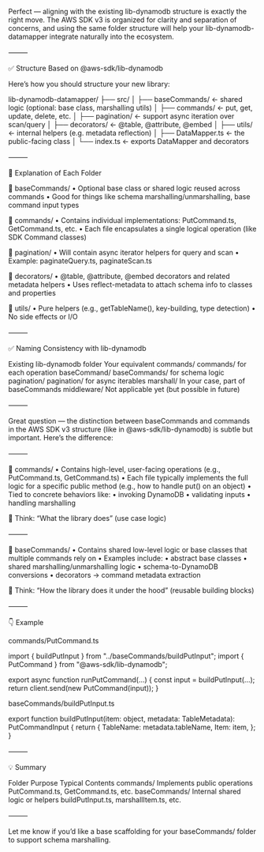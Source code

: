 Perfect — aligning with the existing lib-dynamodb structure is exactly the right move. The AWS SDK v3 is organized for clarity and separation of concerns, and using the same folder structure will help your lib-dynamodb-datamapper integrate naturally into the ecosystem.

⸻

✅ Structure Based on @aws-sdk/lib-dynamodb

Here’s how you should structure your new library:

lib-dynamodb-datamapper/
├── src/
│ ├── baseCommands/ ← shared logic (optional: base class, marshalling utils)
│ ├── commands/ ← put, get, update, delete, etc.
│ ├── pagination/ ← support async iteration over scan/query
│ ├── decorators/ ← @table, @attribute, @embed
│ ├── utils/ ← internal helpers (e.g. metadata reflection)
│ ├── DataMapper.ts ← the public-facing class
│ └── index.ts ← exports DataMapper and decorators

⸻

📂 Explanation of Each Folder

🔹 baseCommands/
• Optional base class or shared logic reused across commands
• Good for things like schema marshalling/unmarshalling, base command input types

🔹 commands/
• Contains individual implementations: PutCommand.ts, GetCommand.ts, etc.
• Each file encapsulates a single logical operation (like SDK Command classes)

🔹 pagination/
• Will contain async iterator helpers for query and scan
• Example: paginateQuery.ts, paginateScan.ts

🔹 decorators/
• @table, @attribute, @embed decorators and related metadata helpers
• Uses reflect-metadata to attach schema info to classes and properties

🔹 utils/
• Pure helpers (e.g., getTableName(), key-building, type detection)
• No side effects or I/O

⸻

✅ Naming Consistency with lib-dynamodb

Existing lib-dynamodb folder Your equivalent
commands/ commands/ for each operation
baseCommand/ baseCommands/ for schema logic
pagination/ pagination/ for async iterables
marshall/ In your case, part of baseCommands
middleware/ Not applicable yet (but possible in future)

⸻

Great question — the distinction between baseCommands and commands in the AWS SDK v3 structure (like in @aws-sdk/lib-dynamodb) is subtle but important. Here’s the difference:

⸻

📂 commands/
• Contains high-level, user-facing operations (e.g., PutCommand.ts, GetCommand.ts)
• Each file typically implements the full logic for a specific public method (e.g., how to handle put() on an object)
• Tied to concrete behaviors like:
• invoking DynamoDB
• validating inputs
• handling marshalling

🔹 Think: “What the library does” (use case logic)

⸻

📂 baseCommands/
• Contains shared low-level logic or base classes that multiple commands rely on
• Examples include:
• abstract base classes
• shared marshalling/unmarshalling logic
• schema-to-DynamoDB conversions
• decorators → command metadata extraction

🔹 Think: “How the library does it under the hood” (reusable building blocks)

⸻

👇 Example

commands/PutCommand.ts

import { buildPutInput } from "../baseCommands/buildPutInput";
import { PutCommand } from "@aws-sdk/lib-dynamodb";

export async function runPutCommand(...) {
const input = buildPutInput(...);
return client.send(new PutCommand(input));
}

baseCommands/buildPutInput.ts

export function buildPutInput(item: object, metadata: TableMetadata): PutCommandInput {
return {
TableName: metadata.tableName,
Item: item,
};
}

⸻

💡 Summary

Folder Purpose Typical Contents
commands/ Implements public operations PutCommand.ts, GetCommand.ts, etc.
baseCommands/ Internal shared logic or helpers buildPutInput.ts, marshallItem.ts, etc.

⸻

Let me know if you’d like a base scaffolding for your baseCommands/ folder to support schema marshalling.
